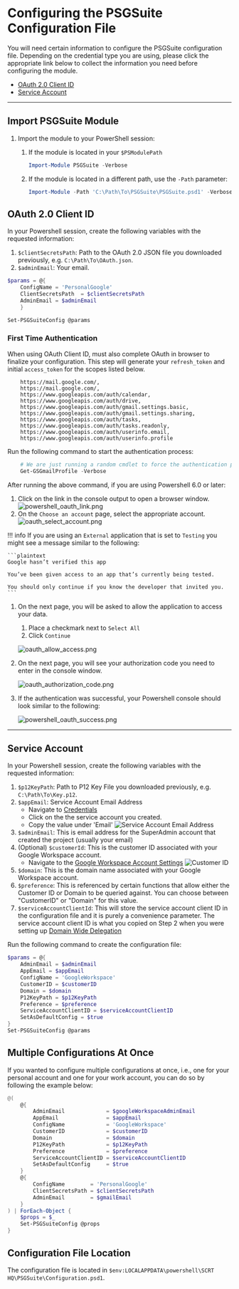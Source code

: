 # Configuring the PSGSuite Configuration File

You will need certain information to configure the PSGSuite configuration file. Depending on the credential type you are using, please click the appropriate link below to collect the information you need before configuring the module.

<!-- no toc -->
- [OAuth 2.0 Client ID](#oauth-20-client-id)
- [Service Account](#service-account)

***

## Import PSGSuite Module

1. Import the module to your PowerShell session:
    1. If the module is located in your `$PSModulePath`

        ```powershell {linenums="1"}
        Import-Module PSGSuite -Verbose
        ```

    1. If the module is located in a different path, use the `-Path` parameter:

        ```powershell {linenums="1"}
        Import-Module -Path 'C:\Path\To\PSGSuite\PSGSuite.psd1' -Verbose
        ```

## OAuth 2.0 Client ID

In your Powershell session, create the following variables with the requested information:

1. `$clientSecretsPath`: Path to the OAuth 2.0 JSON file you downloaded previously, e.g. `C:\Path\To\OAuth.json`.
1. `$adminEmail`: Your email.

```powershell {linenums="1"}
$params = @{
    ConfigName = 'PersonalGoogle'
    ClientSecretsPath  = $clientSecretsPath
    AdminEmail = $adminEmail
    }

Set-PSGSuiteConfig @params
```

### First Time Authentication

When using OAuth Client ID, must also complete OAuth in browser to finalize your configuration. This step will generate your `refresh_token` and initial `access_token` for the scopes listed below.

```plaintext {linenums="1"}
    https://mail.google.com/,
    https://mail.google.com/,
    https://www.googleapis.com/auth/calendar,
    https://www.googleapis.com/auth/drive,
    https://www.googleapis.com/auth/gmail.settings.basic,
    https://www.googleapis.com/auth/gmail.settings.sharing,
    https://www.googleapis.com/auth/tasks,
    https://www.googleapis.com/auth/tasks.readonly,
    https://www.googleapis.com/auth/userinfo.email,
    https://www.googleapis.com/auth/userinfo.profile
```

Run the following command to start the authentication process:

```powershell {linenums="1"}
    # We are just running a random cmdlet to force the authentication process to start.
    Get-GSGmailProfile -Verbose
```

After running the above command, if you are using Powershell 6.0 or later:

1. Click on the link in the console output to open a browser window.
    ![powershell_oauth_link.png](../../assets/screenshots/powershell_oauth_link.png)
1. On the `Choose an account` page, select the appropriate account.
    ![oauth_select_account.png](../../assets/screenshots/oauth_select_account.png)

!!! info
    If you are using an `External` application that is set to `Testing` you might see a message similar to the following:

    ```plaintext
    Google hasn’t verified this app

    You’ve been given access to an app that’s currently being tested.

    You should only continue if you know the developer that invited you.
    ```

1. On the next page, you will be asked to allow the application to access your data.
    1. Place a checkmark next to `Select All`
    1. Click `Continue`

    ![oauth_allow_access.png](../../assets/screenshots/oauth_allow_access.png)

1. On the next page, you will see your authorization code you need to enter in the console window.

    ![oauth_authorization_code.png](../../assets/screenshots/oauth_authorization_code.png)

1. If the authentication was successful, your Powershell console should look similar to the following:

    ![powershell_oauth_success.png](../../assets/screenshots/powershell_oauth_success.png)

***

## Service Account

In your Powershell session, create the following variables with the requested information:

1. `$p12KeyPath`: Path to P12 Key File you downloaded previously, e.g. `C:\Path\To\Key.p12`.
1. `$appEmail`: Service Account Email Address
    - Navigate to [Credentials](https://console.cloud.google.com/apis/credentials)
    - Click on the the service account you created.
    - Copy the value under 'Email'
    ![Service Account Email Address](../../assets/screenshots/service_account_email_address.png)
1. `$adminEmail`: This is email address for the SuperAdmin account that created the project (usually your email)
1. (Optional) `$customerId`: This is the customer ID associated with your Google Workspace account.
    - Navigate to the [Google Workspace Account Settings](https://admin.google.com/ac/accountsettings/profile)
    ![Customer ID](../../assets/screenshots/customer_id.png)
1. `$domain`: This is the domain name associated with your Google Workspace account.
1. `$preference`: This is referenced by certain functions that allow either the Customer ID or Domain to be queried against. You can choose between "CustomerID" or "Domain" for this value.
1. `$serviceAccountClientId`: This will store the service account client ID in the configuration file and it is purely a convenience parameter. The service account client ID is what you copied on Step 2 when you were setting up [Domain Wide Delegation](../configuration/google_cloud_configuration.md/#domain-wide-delegation)

Run the following command to create the configuration file:

```powershell {linenums="1"}
$params = @{
    AdminEmail = $adminEmail
    AppEmail = $appEmail
    ConfigName = 'GoogleWorkspace'
    CustomerID = $customerID
    Domain = $domain
    P12KeyPath = $p12KeyPath
    Preference = $preference
    ServiceAccountClientID = $serviceAccountClientID
    SetAsDefaultConfig = $true
}
Set-PSGSuiteConfig @params
```

## Multiple Configurations At Once

If you wanted to configure multiple configurations at once, i.e., one for your personal account and one for your work account, you can do so by following the example below:

```powershell {linenums="1"}
@(
    @{
        AdminEmail             = $googleWorkspaceAdminEmail
        AppEmail               = $appEmail
        ConfigName             = 'GoogleWorkspace'
        CustomerID             = $customerID
        Domain                 = $domain
        P12KeyPath             = $p12KeyPath
        Preference             = $preference
        ServiceAccountClientID = $serviceAccountClientID
        SetAsDefaultConfig     = $true
    }
    @{
        ConfigName        = 'PersonalGoogle'
        ClientSecretsPath = $clientSecretsPath
        AdminEmail        = $gmailEmail
    }
) | ForEach-Object {
    $props = $_
    Set-PSGSuiteConfig @props
}
```

## Configuration File Location

The configuration file is located in `$env:LOCALAPPDATA\powershell\SCRT HQ\PSGSuite\Configuration.psd1`.

